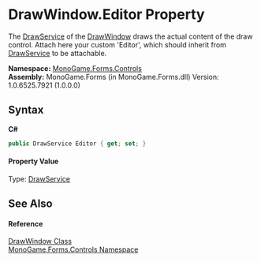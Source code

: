 # DrawWindow.Editor Property 
 

The <a href="5d951285-f30c-49cd-61f0-403145659820">DrawService</a> of the <a href="22dd89f4-5c58-230d-049f-923af79f1411">DrawWindow</a> draws the actual content of the draw control. Attach here your custom 'Editor', which should inherit from <a href="5d951285-f30c-49cd-61f0-403145659820">DrawService</a> to be attachable.

**Namespace:**&nbsp;<a href="8f23f06b-3612-edfa-0d1a-0a586d1c5911">MonoGame.Forms.Controls</a><br />**Assembly:**&nbsp;MonoGame.Forms (in MonoGame.Forms.dll) Version: 1.0.6525.7921 (1.0.0.0)

## Syntax

**C#**<br />
``` C#
public DrawService Editor { get; set; }
```


#### Property Value
Type: <a href="5d951285-f30c-49cd-61f0-403145659820">DrawService</a>

## See Also


#### Reference
<a href="22dd89f4-5c58-230d-049f-923af79f1411">DrawWindow Class</a><br /><a href="8f23f06b-3612-edfa-0d1a-0a586d1c5911">MonoGame.Forms.Controls Namespace</a><br />